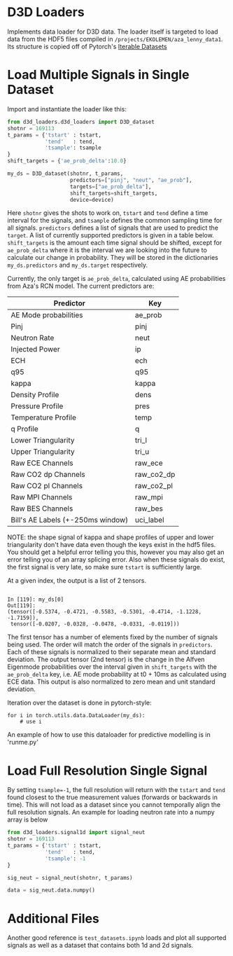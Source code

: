 D3D Loaders
===========

Implements data loader for D3D data. The loader itself is targeted to load data from the HDF5
files compiled in `/projects/EKOLEMEN/aza_lenny_data1`. 
Its structure is copied off of Pytorch's
[Iterable Datasets](https://pytorch.org/docs/stable/data.html#torch.utils.data.IterableDataset)

Load Multiple Signals in Single Dataset
========

Import and instantiate the loader like this:
```python
from d3d_loaders.d3d_loaders import D3D_dataset
shotnr = 169113
t_params = {'tstart' : tstart,
            'tend'   : tend,
            'tsample': tsample
}
shift_targets = {'ae_prob_delta':10.0}

my_ds = D3D_dataset(shotnr, t_params,
                    predictors=["pinj", "neut", "ae_prob"],
                    targets=["ae_prob_delta"],
                    shift_targets=shift_targets,
                    device=device)
```

Here `shotnr` gives the shots to work on, `tstart` and `tend` define a time interval for the
signals, and `tsample` defines the common sampling time for all signals.
`predictors` defines a list of signals that are used to predict the `target`. A list of currently supported 
predictors is given in a table below. `shift_targets` is the amount each time signal 
should be shifted, except for `ae_prob_delta` where it is the interval we are 
looking into the future to calculate our change in probability. 
They will be stored in the dictionaries `my_ds.predictors` and `my_ds.target`
respectively. 

Currently, the only target is `ae_prob_delta`, calculated using AE probabilities from Aza's RCN model. 
The current predictors are:

| Predictor             | Key     |
|-----------------------|---------|
| AE Mode probabilities | ae_prob |
| Pinj                  | pinj    |
| Neutron Rate          | neut    |
| Injected Power        | ip      |
| ECH                   | ech     |
| q95                   | q95     |
| kappa                 | kappa   |
| Density Profile       | dens    |
| Pressure Profile      | pres    |
| Temperature Profile   | temp    |
| q Profile             | q       |
| Lower Triangularity   | tri_l   |
| Upper Triangularity   | tri_u   |
| Raw ECE Channels      | raw_ece |
| Raw CO2 dp Channels   | raw_co2_dp |
| Raw CO2 pl Channels   | raw_co2_pl |
| Raw MPI Channels      | raw_mpi |
| Raw BES Channels      | raw_bes |
| Bill's AE Labels (+-250ms window) | uci_label |

NOTE: the shape signal of kappa and shape profiles of upper and lower triangularity don't have data even though
the keys exist in the hdf5 files. You should get a helpful error telling you this, however you may also get
an error telling you of an array splicing error. Also when these signals do exist, the first signal is very 
late, so make sure `tstart` is sufficiently large. 

At a given index, the output is a list of 2 tensors.
```

In [119]: my_ds[0]
Out[119]: 
(tensor([-0.5374, -0.4721, -0.5583, -0.5301, -0.4714, -1.1228, -1.7159]),
 tensor([-0.0207, -0.0328, -0.0478, -0.0331, -0.0119]))
```

The first tensor has a number of elements fixed by the number of signals being used. 
The order will match the order of the signals in `predictors`. 
Each of these signals is normalized to their separate mean and standard deviation.
The output tensor (2nd tensor) is the change in the Alfven Eigenmode probabilities over the interval given in
`shift_targets` with the `ae_prob_delta` key,
i.e. AE mode probability at t0 + 10ms as calculated using ECE data. This output is also
normalized to zero mean and unit standard deviation.



Iteration over the dataset is done in pytorch-style:
```
for i in torch.utils.data.DataLoader(my_ds):
    # use i
```

An example of how to use this dataloader for predictive modelling is in 'runme.py'

Load Full Resolution Single Signal
========
By setting `tsample=-1`, the full resolution will return with the `tstart` and `tend` 
found closest to the true measurement values (forwards or backwards in time). This will
not load as a dataset since you cannot temporally align the full resolution signals. 
An example for loading  neutron rate into a numpy array is below

```python
from d3d_loaders.signal1d import signal_neut
shotnr = 169113
t_params = {'tstart' : tstart,
            'tend'   : tend,
            'tsample': -1
}

sig_neut = signal_neut(shotnr, t_params)

data = sig_neut.data.numpy()
```


Additional Files
========

Another good reference is `test_datasets.ipynb` loads and plot 
all supported signals as well as a dataset that contains both 1d and 2d signals. 